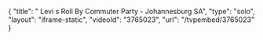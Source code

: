 {
    "title": " Levi s Roll By Commuter Party - Johannesburg SA",
    "type": "solo",
    "layout": "iframe-static",
    "videoId": "3765023",
    "url": "\/tvpembed\/3765023"
}